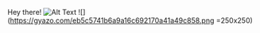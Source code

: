 Hey there! ![Alt Text](https://media.tenor.com/images/30169e4a670daf12443df7d2dd140176/tenor.gif)
![](https://gyazo.com/eb5c5741b6a9a16c692170a41a49c858.png =250x250)
